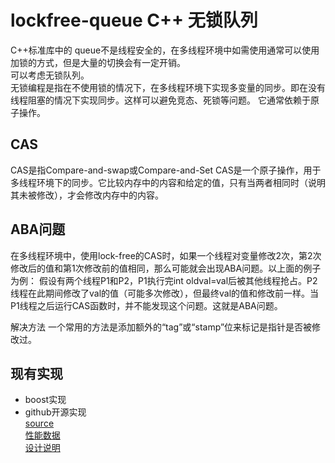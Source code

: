 # lockfree-queue C++ 无锁队列

C++标准库中的 queue不是线程安全的，在多线程环境中如需使用通常可以使用加锁的方式，但是大量的切换会有一定开销。  
可以考虑无锁队列。  
无锁编程是指在不使用锁的情况下，在多线程环境下实现多变量的同步。即在没有线程阻塞的情况下实现同步。这样可以避免竞态、死锁等问题。
它通常依赖于原子操作。 

## CAS
CAS是指Compare-and-swap或Compare-and-Set
CAS是一个原子操作，用于多线程环境下的同步。它比较内存中的内容和给定的值，只有当两者相同时（说明其未被修改），才会修改内存中的内容。

## ABA问题
在多线程环境中，使用lock-free的CAS时，如果一个线程对变量修改2次，第2次修改后的值和第1次修改前的值相同，那么可能就会出现ABA问题。以上面的例子为例：
假设有两个线程P1和P2，P1执行完int oldval=val后被其他线程抢占。P2线程在此期间修改了val的值（可能多次修改），但最终val的值和修改前一样。当P1线程之后运行CAS函数时，并不能发现这个问题。这就是ABA问题。

解决方法
一个常用的方法是添加额外的“tag”或“stamp”位来标记是指针是否被修改过。 

## 现有实现
- boost实现
- github开源实现  
[source](https://github.com/cameron314/concurrentqueue)   
[性能数据](https://moodycamel.com/blog/2014/a-fast-general-purpose-lock-free-queue-for-c++.htm)  
[设计说明](https://moodycamel.com/blog/2014/detailed-design-of-a-lock-free-queue.htm)  
